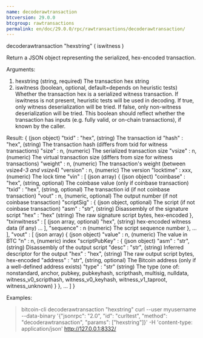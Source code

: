 ```yaml
---
name: decoderawtransaction
btcversion: 29.0.0
btcgroup: rawtransactions
permalink: en/doc/29.0.0/rpc/rawtransactions/decoderawtransaction/
---
```


decoderawtransaction "hexstring" ( iswitness )

Return a JSON object representing the serialized, hex-encoded transaction.

Arguments:
1. hexstring    (string, required) The transaction hex string
2. iswitness    (boolean, optional, default=depends on heuristic tests) Whether the transaction hex is a serialized witness transaction.
                If iswitness is not present, heuristic tests will be used in decoding.
                If true, only witness deserialization will be tried.
                If false, only non-witness deserialization will be tried.
                This boolean should reflect whether the transaction has inputs
                (e.g. fully valid, or on-chain transactions), if known by the caller.

Result:
{                             (json object)
  "txid" : "hex",             (string) The transaction id
  "hash" : "hex",             (string) The transaction hash (differs from txid for witness transactions)
  "size" : n,                 (numeric) The serialized transaction size
  "vsize" : n,                (numeric) The virtual transaction size (differs from size for witness transactions)
  "weight" : n,               (numeric) The transaction's weight (between vsize*4-3 and vsize*4)
  "version" : n,              (numeric) The version
  "locktime" : xxx,           (numeric) The lock time
  "vin" : [                   (json array)
    {                         (json object)
      "coinbase" : "hex",     (string, optional) The coinbase value (only if coinbase transaction)
      "txid" : "hex",         (string, optional) The transaction id (if not coinbase transaction)
      "vout" : n,             (numeric, optional) The output number (if not coinbase transaction)
      "scriptSig" : {         (json object, optional) The script (if not coinbase transaction)
        "asm" : "str",        (string) Disassembly of the signature script
        "hex" : "hex"         (string) The raw signature script bytes, hex-encoded
      },
      "txinwitness" : [       (json array, optional)
        "hex",                (string) hex-encoded witness data (if any)
        ...
      ],
      "sequence" : n          (numeric) The script sequence number
    },
    ...
  ],
  "vout" : [                  (json array)
    {                         (json object)
      "value" : n,            (numeric) The value in BTC
      "n" : n,                (numeric) index
      "scriptPubKey" : {      (json object)
        "asm" : "str",        (string) Disassembly of the output script
        "desc" : "str",       (string) Inferred descriptor for the output
        "hex" : "hex",        (string) The raw output script bytes, hex-encoded
        "address" : "str",    (string, optional) The Bitcoin address (only if a well-defined address exists)
        "type" : "str"        (string) The type (one of: nonstandard, anchor, pubkey, pubkeyhash, scripthash, multisig, nulldata, witness_v0_scripthash, witness_v0_keyhash, witness_v1_taproot, witness_unknown)
      }
    },
    ...
  ]
}

Examples:
> bitcoin-cli decoderawtransaction "hexstring"
> curl --user myusername --data-binary '{"jsonrpc": "2.0", "id": "curltest", "method": "decoderawtransaction", "params": ["hexstring"]}' -H 'content-type: application/json' http://127.0.0.1:8332/


